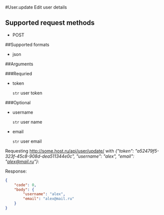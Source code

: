 #User.update
Edit user details

## Supported request methods 
* POST

##Supported formats
* json

##Arguments


###Requried
* token

   ```str``` user token


###Optional
* username

   ```str``` user name
* email

   ```str``` user email

Requesting http://some.host.ru/api/user/update/ with *{"token": "a52479f5-323f-45c8-908d-dea511344e0c", "username": "alex", "email": "alex@mail.ru"}*:

Response:
```json
{
    "code": 0,
    "body": {
        "username": "alex",
        "email": "alex@mail.ru"
    }
}
```
